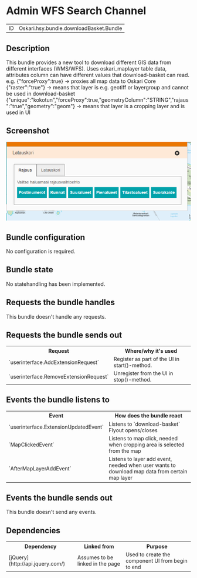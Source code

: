 # Admin WFS Search Channel

<table class="table">
  <tr>
    <td>ID</td><td>Oskari.hsy.bundle.downloadBasket.Bundle</td>
  </tr>
</table>

## Description

This bundle provides a new tool to download different GIS data from different interfaces (WMS/WFS). Uses oskari_maplayer table data, attributes column can have different values that
download-basket can read.
e.g.
{"forceProxy":true} -> proxies all map data to Oskari Core
{"raster":"true"} -> means that layer is e.g. geotiff or layergroup and cannot be used in download-basket
{"unique":"kokotun","forceProxy":true,"geometryColumn":"STRING","rajaus":"true","geometry":"geom"} -> means that layer is a cropping layer and is used in UI

## Screenshot

![screenshot](download-basket.png)


## Bundle configuration

No configuration is required.

## Bundle state

No statehandling has been implemented.

## Requests the bundle handles

This bundle doesn't handle any requests.

## Requests the bundle sends out

<table class="table">
  <tr>
    <th> Request </th><th> Where/why it's used</th>
  </tr>
  <tr>
    <td>`userinterface.AddExtensionRequest`</td><td> Register as part of the UI in start()-method.</td>
  </tr>
  <tr>
    <td>`userinterface.RemoveExtensionRequest`</td><td> Unregister from the UI in stop()-method.</td>
  </tr>
</table>


## Events the bundle listens to

<table class="table">
  <tr>
    <th>Event</th><th>How does the bundle react</th>
  </tr>
  <tr>
    <td>`userinterface.ExtensionUpdatedEvent`</td>
    <td>Listens to `download-basket` Flyout opens/closes</td>
  </tr>
  <tr>
    <td>`MapClickedEvent`</td>
    <td>Listens to map click, needed when cropping area is selected from the map</td>
  </tr>
  <tr>
    <td>`AfterMapLayerAddEvent`</td>
    <td>Listens to layer add event, needed when user wants to download map data from certain map layer</td>
  </tr>
</table>

## Events the bundle sends out

This bundle doesn't send any events.

## Dependencies

<table class="table">
  <tr>
    <th>Dependency</th><th>Linked from</th><th>Purpose</th>
  </tr>
  <tr>
    <td>[jQuery](http://api.jquery.com/)</td>
    <td>Assumes to be linked in the page</td>
    <td>Used to create the component UI from begin to end</td>
  </tr>
</table>
